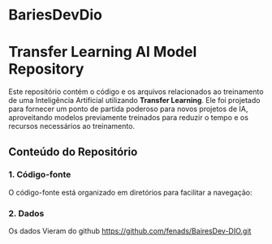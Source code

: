 # BariesDevDio
# Transfer Learning AI Model Repository

Este repositório contém o código e os arquivos relacionados ao treinamento de uma Inteligência Artificial utilizando **Transfer Learning**. Ele foi projetado para fornecer um ponto de partida poderoso para novos projetos de IA, aproveitando modelos previamente treinados para reduzir o tempo e os recursos necessários ao treinamento.

## Conteúdo do Repositório

### 1. Código-fonte
O código-fonte está organizado em diretórios para facilitar a navegação:

### 2. Dados
Os dados Vieram do github  https://github.com/fenads/BairesDev-DIO.git 

